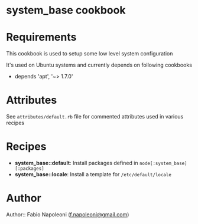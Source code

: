 # system_base cookbook

# Requirements

This cookbook is used to setup some low level system configuration

It's used on Ubuntu systems and currently depends on following cookbooks

* depends 'apt', '~> 1.7.0'

# Attributes

See `attributes/default.rb` file for commented attributes used in various recipes

# Recipes

* __system_base::default__: Install packages defined in `node[:system_base][:packages]`
* __system_base::locale__: Install a template for `/etc/default/locale`

# Author

Author:: Fabio Napoleoni (<f.napoleoni@gmail.com>)
